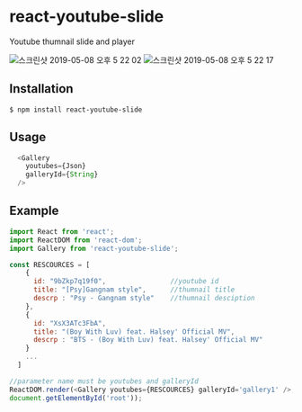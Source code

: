 react-youtube-slide
=============================

Youtube thumnail slide and player

![스크린샷 2019-05-08 오후 5 22 02](https://user-images.githubusercontent.com/42509800/57361190-d69b4f80-71b6-11e9-93cf-1d27c2ae587a.png)
![스크린샷 2019-05-08 오후 5 22 17](https://user-images.githubusercontent.com/42509800/57361269-0b0f0b80-71b7-11e9-955c-5d926bfe3da2.png)

## Installation

```
$ npm install react-youtube-slide
```

Usage
----
```js
  <Gallery
    youtubes={Json}
    galleryId={String} 
  />
```

Example
-----

```js
import React from 'react';
import ReactDOM from 'react-dom';
import Gallery from 'react-youtube-slide';

const RESCOURCES = [
    {
      id: "9bZkp7q19f0",                //youtube id
      title: "[Psy]Gangnam style",      //thumnail title
      descrp : "Psy - Gangnam style"    //thumnail desciption
    },
    {
      id: "XsX3ATc3FbA",
      title: "(Boy With Luv) feat. Halsey' Official MV",
      descrp : "BTS - (Boy With Luv) feat. Halsey' Official MV"
    }
    ...
  ]

//parameter name must be youtubes and galleryId
ReactDOM.render(<Gallery youtubes={RESCOURCES} galleryId='gallery1' />,
document.getElementById('root'));

```

